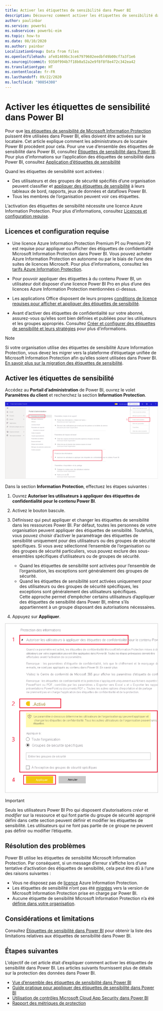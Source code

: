 ```yaml
---
title: Activer les étiquettes de sensibilité dans Power BI
description: Découvrez comment activer les étiquettes de sensibilité dans Power BI
author: paulinbar
ms.service: powerbi
ms.subservice: powerbi-eim
ms.topic: how-to
ms.date: 08/10/2020
ms.author: painbar
LocalizationGroup: Data from files
ms.openlocfilehash: afe81469bc3ce67979602eedbf49b00cf7a3f1e6
ms.sourcegitcommit: 9350f994b7f18b0a52a2e9f8f8f8e472c342ea42
ms.translationtype: HT
ms.contentlocale: fr-FR
ms.lasthandoff: 09/22/2020
ms.locfileid: "90854308"
---
```

# <a name="enable-sensitivity-labels-in-power-bi"></a>Activer les étiquettes de sensibilité dans Power BI

Pour que [les étiquettes de sensibilité de Microsoft Information Protection](/microsoft-365/compliance/sensitivity-labels) puissent être utilisées dans Power BI, elles doivent être activées sur le locataire. Cet article explique comment les administrateurs de locataire Power BI procèdent pour cela. Pour une vue d’ensemble des étiquettes de sensibilité dans Power BI, consultez [Étiquettes de sensibilité dans Power BI](service-security-sensitivity-label-overview.md). Pour plus d’informations sur l’application des étiquettes de sensibilité dans Power BI, consultez [Application d’étiquettes de sensibilité](./service-security-apply-data-sensitivity-labels.md) 

Quand les étiquettes de sensibilité sont activées :

* Des utilisateurs et des groupes de sécurité spécifiés d’une organisation peuvent classifier et [appliquer des étiquettes de sensibilité](./service-security-apply-data-sensitivity-labels.md) à leurs tableaux de bord, rapports, jeux de données et dataflows Power BI.
* Tous les membres de l’organisation peuvent voir ces étiquettes.

L’activation des étiquettes de sensibilité nécessite une licence Azure Information Protection. Pour plus d’informations, consultez [Licences et configuration requise](#licensing-and-requirements).

## <a name="licensing-and-requirements"></a>Licences et configuration requise

* Une licence Azure Information Protection Premium P1 ou Premium P2 est requise pour appliquer ou afficher des étiquettes de confidentialité Microsoft Information Protection dans Power BI. Vous pouvez acheter Azure Information Protection en autonome ou par le biais de l’une des suites de licences Microsoft. Pour plus d’informations, consultez les [tarifs Azure Information Protection](https://azure.microsoft.com/pricing/details/information-protection/).

* Pour pouvoir appliquer des étiquettes à du contenu Power BI, un utilisateur doit disposer d’une licence Power BI Pro en plus d’une des licences Azure Information Protection mentionnées ci-dessus.

* Les applications Office disposent de leurs propres [conditions de licence requises pour afficher et appliquer des étiquettes de sensibilité]( https://docs.microsoft.com/microsoft-365/compliance/get-started-with-sensitivity-labels#subscription-and-licensing-requirements-for-sensitivity-labels ).

* Avant d’activer des étiquettes de confidentialité sur votre abonné, assurez-vous qu’elles sont bien définies et publiées pour les utilisateurs et les groupes appropriés. Consultez [Créer et configurer des étiquettes de sensibilité et leurs stratégies](/microsoft-365/compliance/create-sensitivity-labels?view=o365-worldwide) pour plus d’informations.

>[!NOTE]
> Si votre organisation utilise des étiquettes de sensibilité Azure Information Protection, vous devez les migrer vers la plateforme d’étiquetage unifiée de Microsoft Information Protection afin qu’elles soient utilisées dans Power BI. [En savoir plus sur la migration des étiquettes de sensibilité](/azure/information-protection/configure-policy-migrate-labels).

## <a name="enable-sensitivity-labels"></a>Activer les étiquettes de sensibilité

Accédez au **Portail d’administration** de Power BI, ouvrez le volet **Paramètres du client** et recherchez la section **Information Protection**.

![Rechercher la section Information Protection](media/service-security-enable-data-sensitivity-labels/enable-data-sensitivity-labels-01.png)

Dans la section **Information Protection**, effectuez les étapes suivantes :
1. Ouvrez **Autoriser les utilisateurs à appliquer des étiquettes de confidentialité pour le contenu Power BI**.
1. Activez le bouton bascule.
1. Définissez qui peut appliquer et changer les étiquettes de sensibilité dans les ressources Power BI. Par défaut, toutes les personnes de votre organisation peuvent appliquer des étiquettes de sensibilité. Toutefois, vous pouvez choisir d’activer le paramétrage des étiquettes de sensibilité uniquement pour des utilisateurs ou des groupes de sécurité spécifiques. Si vous avez sélectionné l’ensemble de l’organisation ou des groupes de sécurité particuliers, vous pouvez exclure des sous-ensembles spécifiques d’utilisateurs ou de groupes de sécurité.
   
   * Quand les étiquettes de sensibilité sont activées pour l’ensemble de l’organisation, les exceptions sont généralement des groupes de sécurité.
   * Quand les étiquettes de sensibilité sont activées uniquement pour des utilisateurs ou des groupes de sécurité spécifiques, les exceptions sont généralement des utilisateurs spécifiques.  
    Cette approche permet d’empêcher certains utilisateurs d’appliquer des étiquettes de sensibilité dans Power BI, même s’ils appartiennent à un groupe disposant des autorisations nécessaires.

1. Appuyez sur **Appliquer**.

![Activer les étiquettes de sensibilité](media/service-security-enable-data-sensitivity-labels/enable-data-sensitivity-labels-02.png)

> [!IMPORTANT]
> Seuls les utilisateurs Power BI Pro qui disposent d’autorisations *créer* et *modifier* sur la ressource et qui font partie du groupe de sécurité approprié défini dans cette section peuvent définir et modifier les étiquettes de sensibilité. Les utilisateurs qui ne font pas partie de ce groupe ne peuvent pas définir ou modifier l’étiquette.  

## <a name="troubleshooting"></a>Résolution des problèmes

Power BI utilise les étiquettes de sensibilité Microsoft Information Protection. Par conséquent, si un message d’erreur s’affiche lors d’une tentative d’activation des étiquettes de sensibilité, cela peut être dû à l’une des raisons suivantes :

* Vous ne disposez pas de [licence](#licensing-and-requirements) Azure Information Protection.
* Les étiquettes de sensibilité n’ont pas été [migrées](#enable-sensitivity-labels) vers la version de Microsoft Information Protection prise en charge par Power BI.
* Aucune étiquette de sensibilité Microsoft Information Protection n’a été [définie dans votre organisation](#enable-sensitivity-labels).

## <a name="considerations-and-limitations"></a>Considérations et limitations

Consultez [Étiquettes de sensibilité dans Power BI](service-security-sensitivity-label-overview.md#limitations) pour obtenir la liste des limitations relatives aux étiquettes de sensibilité dans Power BI.

## <a name="next-steps"></a>Étapes suivantes

L’objectif de cet article était d’expliquer comment activer les étiquettes de sensibilité dans Power BI. Les articles suivants fournissent plus de détails sur la protection des données dans Power BI. 

* [Vue d’ensemble des étiquettes de sensibilité dans Power BI](service-security-sensitivity-label-overview.md)
* [Guide pratique pour appliquer des étiquettes de sensibilité dans Power BI](./service-security-apply-data-sensitivity-labels.md)
* [Utilisation de contrôles Microsoft Cloud App Security dans Power BI](service-security-using-microsoft-cloud-app-security-controls.md)
* [Rapport des métriques de protection](service-security-data-protection-metrics-report.md)